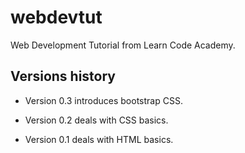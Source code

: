 # webdevtut

Web Development Tutorial from Learn Code Academy.


## Versions history
- Version 0.3 introduces bootstrap CSS.

- Version 0.2 deals with CSS basics.

- Version 0.1 deals with HTML basics.
